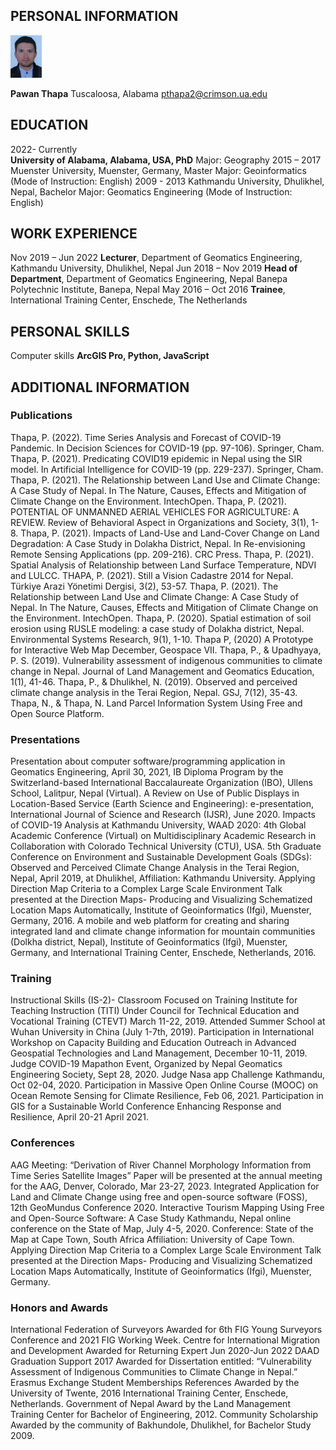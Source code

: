 
## PERSONAL INFORMATION
<div style = "border:10px; border-radius: 10px;"><img src = "./picture.jpg" style = "width: 10%;"></div>

__Pawan Thapa__
	  Tuscaloosa, Alabama   pthapa2@crimson.ua.edu
## EDUCATION 	  

2022- Currently  
	__University of Alabama, Alabama, USA, PhD__
Major: Geography
2015 – 2017	Muenster University, Muenster, Germany, Master 
Major: Geoinformatics (Mode of Instruction: English)
2009 - 2013      	Kathmandu University, Dhulikhel, Nepal, Bachelor
Major: Geomatics Engineering (Mode of Instruction: English)

## WORK EXPERIENCE	  

Nov 2019 – Jun 2022	__Lecturer__, Department of Geomatics Engineering, Kathmandu University, Dhulikhel, Nepal 
Jun 2018 – Nov 2019	__Head of Department__, Department of Geomatics Engineering, Nepal Banepa Polytechnic Institute, Banepa, Nepal
May 2016 – Oct 2016	__Trainee__, International Training Center, Enschede, The Netherlands

## PERSONAL SKILLS	  

Computer skills	   __ArcGIS Pro, Python, JavaScript__

## ADDITIONAL INFORMATION	 

### Publications

	 
Thapa, P. (2022). Time Series Analysis and Forecast of COVID-19 Pandemic. In Decision Sciences for COVID-19 (pp. 97-106). Springer, Cham.
	Thapa, P. (2021). Predicating COVID19 epidemic in Nepal using the SIR model. In Artificial Intelligence for COVID-19 (pp. 229-237). Springer, Cham.
	Thapa, P. (2021). The Relationship between Land Use and Climate Change: A Case Study of Nepal. In The Nature, Causes, Effects and Mitigation of Climate Change on the Environment. IntechOpen.
	Thapa, P. (2021). POTENTIAL OF UNMANNED AERIAL VEHICLES FOR AGRICULTURE: A REVIEW. Review of Behavioral Aspect in Organizations and Society, 3(1), 1-8.
	Thapa, P. (2021). Impacts of Land-Use and Land-Cover Change on Land Degradation: A Case Study in Dolakha District, Nepal. In Re-envisioning Remote Sensing Applications (pp. 209-216). CRC Press.
	Thapa, P. (2021). Spatial Analysis of Relationship between Land Surface Temperature, NDVI and LULCC.
	THAPA, P. (2021). Still a Vision Cadastre 2014 for Nepal. Türkiye Arazi Yönetimi Dergisi, 3(2), 53-57.
	Thapa, P. (2021). The Relationship between Land Use and Climate Change: A Case Study of Nepal. In The Nature, Causes, Effects and Mitigation of Climate Change on the Environment. IntechOpen.
	Thapa, P. (2020). Spatial estimation of soil erosion using RUSLE modeling: a case study of Dolakha district, Nepal. Environmental Systems Research, 9(1), 1-10.
	Thapa P, (2020) A Prototype for Interactive Web Map December, Geospace VII. 
	Thapa, P., & Upadhyaya, P. S. (2019). Vulnerability assessment of indigenous communities to climate change in Nepal. Journal of Land Management and Geomatics Education, 1(1), 41-46.
	Thapa, P., & Dhulikhel, N. (2019). Observed and perceived climate change analysis in the Terai Region, Nepal. GSJ, 7(12), 35-43.
	Thapa, N., & Thapa, N. Land Parcel Information System Using Free and Open Source Platform.

### Presentations	 
Presentation about computer software/programming application in Geomatics Engineering, April 30, 2021, IB Diploma Program by the Switzerland-based International Baccalaureate Organization (IBO), Ullens School, Lalitpur, Nepal (Virtual). 
	A Review on Use of Public Displays in Location-Based Service (Earth Science and Engineering): e-presentation, International Journal of Science and Research (IJSR), June 2020. 
	Impacts of COVID-19 Analysis at Kathmandu University, WAAD 2020: 4th Global Academic Conference (Virtual) on Multidisciplinary Academic Research in Collaboration with Colorado Technical University (CTU), USA. 
	5th Graduate Conference on Environment and Sustainable Development Goals (SDGs): Observed and Perceived Climate Change Analysis in the Terai Region, Nepal, April 2019, at Dhulikhel, Affiliation: Kathmandu University. 
	Applying Direction Map Criteria to a Complex Large Scale Environment Talk presented at the Direction Maps- Producing and Visualizing Schematized Location Maps Automatically, Institute of Geoinformatics (Ifgi), Muenster, Germany, 2016.
	A mobile and web platform for creating and sharing integrated land and climate change information for mountain communities (Dolkha district, Nepal), Institute of Geoinformatics (Ifgi), Muenster, Germany, and International Training Center, Enschede, Netherlands, 2016.

### Training
	 
Instructional Skills (IS-2)- Classroom Focused on Training Institute for Teaching Instruction (TITI) Under Council for Technical Education and Vocational Training (CTEVT) March 11-22, 2019.
	Attended Summer School at Wuhan University in China (July 1-7th, 2019). 
	Participation in International Workshop on Capacity Building and Education Outreach in Advanced Geospatial Technologies and Land Management, December 10-11, 2019. 
	Judge COVID-19 Mapathon Event, Organized by Nepal Geomatics Engineering Society, Sept 28, 2020. 
Judge Nasa app Challenge Kathmandu, Oct 02-04, 2020. 
	Participation in Massive Open Online Course (MOOC) on Ocean Remote Sensing for Climate Resilience, Feb 06, 2021. 
	Participation in GIS for a Sustainable World Conference Enhancing Response and Resilience, April 20-21 April 2021.

### Conferences 	 
AAG Meeting: “Derivation of River Channel Morphology Information from Time Series Satellite Images” Paper will be presented at the annual meeting for the AAG, Denver, Colorado, Mar 23-27, 2023.
	Integrated Application for Land and Climate Change using free and open-source software (FOSS), 12th GeoMundus Conference 2020. 
	Interactive Tourism Mapping Using Free and Open-Source Software: A Case Study Kathmandu, Nepal online conference on the State of Map, July 4-5, 2020. Conference: State of the Map at Cape Town, South Africa Affiliation: University of Cape Town. 
	Applying Direction Map Criteria to a Complex Large Scale Environment Talk presented at the Direction Maps- Producing and Visualizing Schematized Location Maps Automatically, Institute of Geoinformatics (Ifgi), Muenster, Germany. 

### Honors and Awards	 
International Federation of Surveyors Awarded for 6th FIG Young Surveyors Conference and 2021 FIG Working Week. 
	Centre for International Migration and Development Awarded for Returning Expert Jun 2020-Jun 2022
	DAAD Graduation Support 2017 Awarded for Dissertation entitled: “Vulnerability Assessment of Indigenous Communities to Climate Change in Nepal.” 
	Erasmus Exchange Student Memberships References 
Awarded by the University of Twente, 2016 International Training Center, Enschede, Netherlands.
	Government of Nepal Award by the Land Management Training Center for Bachelor of Engineering, 2012.
	Community Scholarship Awarded by the community of Bakhundole, Dhulikhel, for Bachelor Study 2009.

